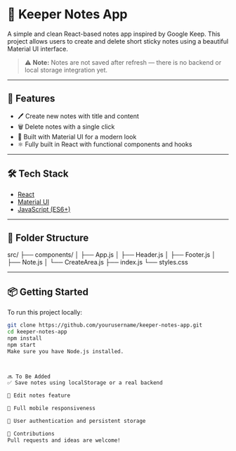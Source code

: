 # 📝 Keeper Notes App

A simple and clean React-based notes app inspired by Google Keep. This project allows users to create and delete short sticky notes using a beautiful Material UI interface.

> ⚠️ **Note:** Notes are not saved after refresh — there is no backend or local storage integration yet.

---

## 🚀 Features

- 🖊️ Create new notes with title and content
- 🗑️ Delete notes with a single click
- 🎨 Built with Material UI for a modern look
- ⚛️ Fully built in React with functional components and hooks

---

## 🛠️ Tech Stack

- [React](https://reactjs.org/)
- [Material UI](https://mui.com/)
- [JavaScript (ES6+)](https://developer.mozilla.org/en-US/docs/Web/JavaScript)

---

## 📂 Folder Structure

src/
├── components/
│ ├── App.js
│ ├── Header.js
│ ├── Footer.js
│ ├── Note.js
│ └── CreateArea.js
├── index.js
└── styles.css


---

## 📦 Getting Started

To run this project locally:

```bash
git clone https://github.com/yourusername/keeper-notes-app.git
cd keeper-notes-app
npm install
npm start
Make sure you have Node.js installed.



🔜 To Be Added
✅ Save notes using localStorage or a real backend

🔄 Edit notes feature

📱 Full mobile responsiveness

🧠 User authentication and persistent storage

🤝 Contributions
Pull requests and ideas are welcome!
